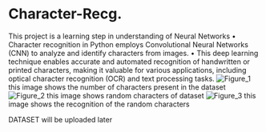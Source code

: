 # Character-Recg.
This project is a learning step in understanding of Neural Networks
•	Character recognition in Python employs Convolutional Neural Networks (CNN) to analyze and identify characters from images. 
•	This deep learning technique enables accurate and automated recognition of handwritten or printed characters, making it valuable for various applications, including optical character recognition (OCR) and text processing tasks.
![Figure_1](https://github.com/pavan69r/Character-Recg./assets/81371214/8ce166a7-1a0d-4a26-a2ce-f2f43f2111d7)
this image shows the number of characters present in the dataset 
![Figure_2](https://github.com/pavan69r/Character-Recg./assets/81371214/e83d1eca-9d98-4435-8e97-456e6ec58943)
this image shows random characters of dataset
![Figure_3](https://github.com/pavan69r/Character-Recg./assets/81371214/c7f0b1d8-813b-4c34-ac33-8563c3533ca1)
this image shows the recognition of the random characters


DATASET
will be uploaded later
